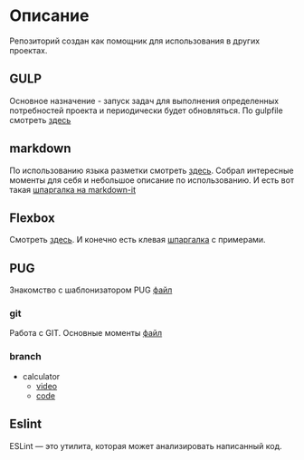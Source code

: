 # Описание

Репозиторий создан как помощник для использования в других проектах.

## GULP

Основное назначение - запуск задач для выполнения определенных потребностей проекта и периодически будет обновляться.
По gulpfile смотреть [здесь](gulp.md)

## markdown

По использованию языка разметки смотреть [здесь](index.md).
Собрал интересные моменты для себя и небольшое описание по использованию. И есть вот такая  [шпаргалка на markdown-it](https://markdown-it.github.io/)

## Flexbox

Смотреть [здесь](./flexbox/flex.md). И конечно есть клевая [шпаргалка](https://tpverstak.ru/flex-cheatsheet/) с примерами.

## PUG

Знакомство с шаблонизатором PUG
[файл](pug-tutorial.md)

### git

Работа с GIT. Основные моменты
[файл](git-tutorial.md)

### branch

- calculator
  - [video](https://youtu.be/j59qQ7YWLxw)
  - [code](https://github.com/WebDevSimplified/Vanilla-JavaScript-Calculator)

## Eslint

ESLint — это утилита, которая может анализировать написанный код.
